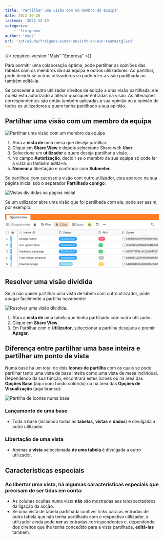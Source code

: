 ```yaml
---
title: 'Partilhar uma visão com um membro da equipa'
date: 2022-10-26
lastmod: '2022-12-19'
categories:
    - 'freigaben'
author: 'nsc2'
url: '/pt/ajuda/freigabe-einer-ansicht-an-ein-teammitglied'
---
```


{{< required-version "Mais" "Empresa" >}}

Para permitir uma colaboração óptima, pode partilhar as opiniões das tabelas com os membros da sua equipa e outros utilizadores. Ao partilhar, pode decidir se outros utilizadores só podem ler a visão partilhada ou também editá-la.

Se conceder a outro utilizador direitos de edição a uma visão partilhada, ele ou ela está autorizado a alterar quaisquer entradas na visão. As alterações correspondentes são então também aplicadas à sua opinião ou à opinião de todos os utilizadores a quem tenha partilhado a sua opinião.

## Partilhar uma visão com um membro da equipa

![Partilhar uma visão com um membro da equipa](https://seatable.io/wp-content/uploads/2022/10/sharing-a-view-with-a-team-member-1.gif)

1. Abra a **vista de** uma mesa que deseja partilhar.
2. Clique em **Share View** e depois seleccione Share with **User**.
3. Seleccione um **utilizador** a quem deseja partilhar a visão.
4. No campo **Autorização**, decidir se o membro da sua equipa só pode ler a vista ou também editá-la.
5. **Nomear a** libertação e confirmar com **Submeter**.

Se partilhou com sucesso a visão com outro utilizador, esta aparece na sua página inicial sob o separador **Partilhado comigo**:

![Vistas divididas na página inicial](https://seatable.io/wp-content/uploads/2022/10/Screenshot-from-2022-11-10-17-01-26.png)

Se um utilizador abre uma visão que foi partilhada com ele, pode ser assim, por exemplo:

![Aspecto de uma vista dividida](images/Screenshot-from-2022-11-10-17-15-12.png)

## Resolver uma visão dividida

Se já não quiser partilhar uma vista de tabela com outro utilizador, pode apagar facilmente a partilha novamente:

![Resolver uma visão dividida.](https://seatable.io/wp-content/uploads/2022/10/resolve-a-split-view.gif)

1. Abra a **vista de** uma tabela que tenha partilhado com outro utilizador.
2. Clique em **Share View**.
3. Em Partilhar com o **Utilizador**, seleccionar a partilha desejada e premir **Apagar**.

## Diferença entre partilhar uma base inteira e partilhar um ponto de vista

Numa base há um total de dois **ícones de partilha** com os quais se pode partilhar tanto uma vista de base inteira como uma vista de mesa individual. Dependendo da sua função, encontrará estes ícones ou na área das **Opções Base** (aqui com fundo colorido) ou na área das **Opções de Visualização** (aqui branco):

![Partilha de ícones numa base](https://seatable.io/wp-content/uploads/2022/10/share-icons-new-1.png)

### Lançamento de uma base

- Toda a base (incluindo todas as **tabelas**, **vistas** e **dados**) é divulgada a outro utilizador.

### Libertação de uma vista

- Apenas a **vista** seleccionada **de uma tabela** é divulgada a outro utilizador.

## Características especiais

### Ao libertar uma vista, há algumas características especiais que precisam de ser tidas em conta:

- As colunas ocultas numa vista **não** são mostradas aos telespectadores da ligação da acção.
- Se uma vista de tabela partilhada contiver links para as entradas de outra tabela que não tenha partilhado com o respectivo utilizador, o utilizador ainda pode **ver** as entradas correspondentes e, dependendo dos direitos que lhe tenha concedido para a vista partilhada, **editá-las** também.
